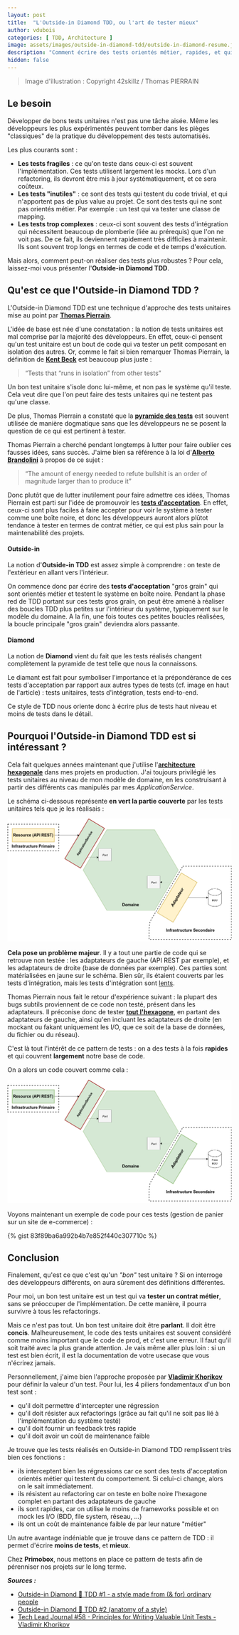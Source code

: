 ```yaml
---
layout: post
title:  "L'Outside-in Diamond TDD, ou l'art de tester mieux"
author: vdubois
categories: [ TDD, Architecture ]
image: assets/images/outside-in-diamond-tdd/outside-in-diamond-resume.jpg
description: "Comment écrire des tests orientés métier, rapides, et qui vont couvrir le plus de code possible dans votre hexagone."
hidden: false
---
```


> Image d'illustration : Copyright 42skillz / Thomas PIERRAIN

## Le besoin

Développer de bons tests unitaires n'est pas une tâche aisée. Même les développeurs les plus expérimentés peuvent tomber dans les pièges "classiques" de la pratique du développement des tests automatisés.

Les plus courants sont :
* **Les tests fragiles** : ce qu'on teste dans ceux-ci est souvent l'implémentation. Ces tests utilisent largement les mocks. Lors d'un refactoring, ils devront être mis à jour systématiquement, et ce sera coûteux.
* **Les tests "inutiles"** : ce sont des tests qui testent du code trivial, et qui n'apportent pas de plus value au projet. Ce sont des tests qui ne sont pas orientés métier. Par exemple : un test qui va tester une classe de mapping.
* **Les tests trop complexes** : ceux-ci sont souvent des tests d'intégration qui nécessitent beaucoup de plomberie (liée au prérequis) que l'on ne voit pas. De ce fait, ils deviennent rapidement très difficiles à maintenir. Ils sont souvent trop longs en termes de code et de temps d'exécution.

Mais alors, comment peut-on réaliser des tests plus robustes ? Pour cela, laissez-moi vous présenter l'**Outside-in Diamond TDD**.

## Qu'est ce que l'Outside-in Diamond TDD ?

L'Outside-in Diamond TDD est une technique d'approche des tests unitaires mise au point par [**Thomas Pierrain**](http://tpierrain.blogspot.com/).

L'idée de base est née d'une constatation : la notion de tests unitaires est mal comprise par la majorité des développeurs. En effet, ceux-ci pensent qu'un test unitaire est un bout de code qui va tester un petit composant en isolation des autres. Or, comme le fait si bien remarquer Thomas Pierrain, la définition de [**Kent Beck**](https://fr.wikipedia.org/wiki/Kent_Beck) est beaucoup plus juste :

> “Tests that “runs in isolation” from other tests”

Un bon test unitaire s'isole donc lui-même, et non pas le système qu'il teste. Cela veut dire que l'on peut faire des tests unitaires qui ne testent pas qu'une classe.

De plus, Thomas Pierrain a constaté que la [**pyramide des tests**](https://martinfowler.com/bliki/TestPyramid.html) est souvent utilisée de manière dogmatique sans que les développeurs ne se posent la question de ce qui est pertinent à tester.

Thomas Pierrain a cherché pendant longtemps à lutter pour faire oublier ces fausses idées, sans succès. J'aime bien sa référence à la loi d'[**Alberto Brandolini**](https://fr.wikipedia.org/wiki/Loi_de_Brandolini) à propos de ce sujet :

> “The amount of energy needed to refute bullshit is an order of magnitude larger than to produce it”

Donc plutôt que de lutter inutilement pour faire admettre ces idées, Thomas Pierrain est parti sur l'idée de promouvoir les [**tests d'acceptation**](https://fr.wikipedia.org/wiki/Test_d%27acceptation). En effet, ceux-ci sont plus faciles à faire accepter pour voir le système à tester comme une boîte noire, et donc les développeurs auront alors plûtot tendance à tester en termes de contrat métier, ce qui est plus sain pour la maintenabilité des projets.

#### Outside-in

La notion d'**Outside-in TDD** est assez simple à comprendre : on teste de l'extérieur en allant vers l'intérieur. 

On commence donc par écrire des **tests d'acceptation** "gros grain" qui sont orientés métier et testent le système en boîte noire. Pendant la phase red de TDD portant sur ces tests gros grain, on peut être amené à réaliser des boucles TDD plus petites sur l'intérieur du système, typiquement sur le modèle du domaine. A la fin, une fois toutes ces petites boucles réalisées, la boucle principale "gros grain" deviendra alors passante.


#### Diamond

La notion de **Diamond** vient du fait que les tests réalisés changent complètement la pyramide de test telle que nous la connaissons.

Le diamant est fait pour symboliser l'importance et la prépondérance de ces tests d'acceptation par rapport aux autres types de tests (cf. image en haut de l'article) : tests unitaires, tests d'intégration, tests end-to-end.

Ce style de TDD nous oriente donc à écrire plus de tests haut niveau et moins de tests dans le détail.

## Pourquoi l'Outside-in Diamond TDD est si intéressant ?

Cela fait quelques années maintenant que j'utilise l'[**architecture hexagonale**](https://fr.wikipedia.org/wiki/Architecture_hexagonale_(logiciel)) dans mes projets en production. J'ai toujours privilégié les tests unitaires au niveau de mon modèle de domaine, en les construisant à partir des différents cas manipulés par mes _ApplicationService_.

Le schéma ci-dessous représente **en vert la partie couverte** par les tests unitaires tels que je les réalisais :

![](../assets/images/outside-in-diamond-tdd/old-hexagon-tests.png)

**Cela pose un problème majeur**. Il y a tout une partie de code qui se retrouve non testée : les adaptateurs de gauche (API REST par exemple), et les adaptateurs de droite (base de données par exemple). Ces parties sont matérialisées en jaune sur le schéma. Bien sûr, ils étaient couverts par les tests d'intégration, mais les tests d'intégration sont <u>lents</u>.

Thomas Pierrain nous fait le retour d'expérience suivant : la plupart des bugs subtils proviennent de ce code non testé, présent dans les adaptateurs. Il préconise donc de tester **<u>tout l'hexagone</u>**, en partant des adaptateurs de gauche, ainsi qu'en incluant les adaptateurs de droite (en mockant ou fakant uniquement les I/O, que ce soit de la base de données, du fichier ou du réseau).

C'est là tout l'intérêt de ce pattern de tests : on a des tests à la fois **rapides** et qui couvrent **largement** notre base de code.

On a alors un code couvert comme cela :

![](../assets/images/outside-in-diamond-tdd/new-hexagon-tests.png)

Voyons maintenant un exemple de code pour ces tests (gestion de panier sur un site de e-commerce) :

{% gist 83f89ba6a992b4b7e852f440c307710c %}

## Conclusion

Finalement, qu'est ce que c'est qu'un _"bon"_ test unitaire ? Si on interroge des développeurs différents, on aura sûrement des définitions différentes.

Pour moi, un bon test unitaire est un test qui va **tester un contrat métier**, sans se préoccuper de l'implémentation. De cette manière, il pourra survivre à tous les refactorings.

Mais ce n'est pas tout. Un bon test unitaire doit être **parlant**. Il doit être **concis**. Malheureusement, le code des tests unitaires est souvent considéré comme moins important que le code de prod, et c'est une erreur. Il faut qu'il soit traité avec la plus grande attention. Je vais même aller plus loin : si un test est bien écrit, il est la documentation de votre usecase que vous n'écrirez jamais.

Personnellement, j'aime bien l'approche proposée par [**Vladimir Khorikov**](https://techleadjournal.dev/episodes/58/) pour définir la valeur d'un test. Pour lui, les 4 piliers fondamentaux d'un bon test sont :

* qu'il doit permettre d'intercepter une régression
* qu'il doit résister aux refactorings (grâce au fait qu'il ne soit pas lié à l'implémentation du système testé)
* qu'il doit fournir un feedback très rapide
* qu'il doit avoir un coût de maintenance faible

Je trouve que les tests réalisés en Outside-in Diamond TDD remplissent très bien ces fonctions :

* ils interceptent bien les régressions car ce sont des tests d'acceptation orientés métier qui testent du comportement. Si celui-ci change, alors on le sait immédiatement.
* ils résistent au refactoring car on teste en boîte noire l'hexagone complet en partant des adaptateurs de gauche
* ils sont rapides, car on utilise le moins de frameworks possible et on mock les I/O (BDD, file system, réseau, ...)
* ils ont un coût de maintenance faible de par leur nature "métier"

Un autre avantage indéniable que je trouve dans ce pattern de TDD : il permet d'écrire **moins de tests**, et **mieux**.

Chez **Primobox**, nous mettons en place ce pattern de tests afin de pérenniser nos projets sur le long terme.

**_Sources :_**
* [Outside-in Diamond 🔷 TDD #1 - a style made from (& for) ordinary people](http://tpierrain.blogspot.com/2021/03/outside-in-diamond-tdd-1-style-made.html)
* [Outside-in Diamond 🔷 TDD #2 (anatomy of a style)](http://tpierrain.blogspot.com/2021/03/outside-in-diamond-tdd-2-anatomy-of.html)
* [Tech Lead Journal #58 - Principles for Writing Valuable Unit Tests - Vladimir Khorikov](https://techleadjournal.dev/episodes/58/)